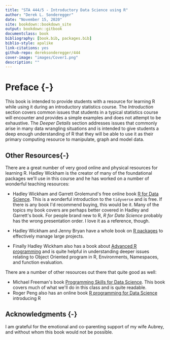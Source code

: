 ```yaml
--- 
title: "STA 444/5 - Introductory Data Science using R"
author: "Derek L. Sonderegger"
date: "November 15, 2020"
site: bookdown::bookdown_site
output: bookdown::gitbook
documentclass: book
bibliography: [book.bib, packages.bib]
biblio-style: apalike
link-citations: yes
github-repo: dereksonderegger/444
cover-image: "images/Cover1.png"
description: ""
---
```


# Preface {-}
This book is intended to provide students with a resource for learning R while using it during an introductory statistics course. The *Introduction* section covers common issues that students in a typical statistics course will encounter and provides a simple examples and does not attempt to be exhaustive. The *Deeper Details* section addresses issues that commonly arise in many data wrangling situations and is intended to give students a deep enough understanding of R that they will be able to use it as their primary computing resource to manipulate, graph and model data.


## Other Resources{-}
There are a great number of very good online and physical resources for learning R. Hadley Wickham is the creator of many of the foundational packages we'll use in this course and he has worked on a number of wonderful teaching resources:

* Hadley Wickham and Garrett Grolemund's free online book [R for Data Science](https://r4ds.had.co.nz). This is a wonderful introduction to the `tidyverse` and is free.  If there is any book I'd recommend buying, this would be it. Many of the topics my book covers are perhaps better covered in Hadley and Garrett's book. For people brand new to R, _R for Data Science_ probably has the wrong presentation order. I love it as a reference, though.

* Hadley Wickham and Jenny Bryan have a whole book on [R packages](https://r-pkgs.org) to effectively manage large projects.

* Finally Hadley Wickham also has a book about [Advanced R programming](https://adv-r.hadley.nz) and is quite helpful in understanding deeper issues relating to Object Oriented program in R, Environments, Namespaces, and function evaluation.

There are a number of other resources out there that quite good as well:

* Michael Freeman's book [Programming Skills for Data Science](https://www.amazon.com/Programming-Skills-Data-Science-Addison-Wesley/dp/0135133106). This book covers much of what we'll do in this class and is quite readable.
* Roger Peng also has an online book [R programming for Data Science](https://bookdown.org/rdpeng/rprogdatascience/) introducing R


## Acknowledgments {-}
I am grateful for the emotional and co-parenting support of my wife Aubrey, and without whom this book would not be possible. 



